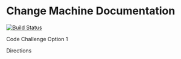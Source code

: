 Change Machine Documentation
==============

[![Build Status](https://travis-ci.org/ruan20a/change_machine.png?branch=master)](https://travis-ci.org/ruan20a/change_machine)

Code Challenge Option 1

Directions


